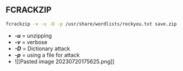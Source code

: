 ## FCRACKZIP
```bash
fcrackzip -v -u -D -p /usr/share/wordlists/rockyou.txt save.zip
```
- ***-u*** = unzipping
-  ***-v*** = verbose
- ***-D*** = Dictionary attack
- ***-p*** = using a file for attack
- ![[Pasted image 20230720175625.png]]